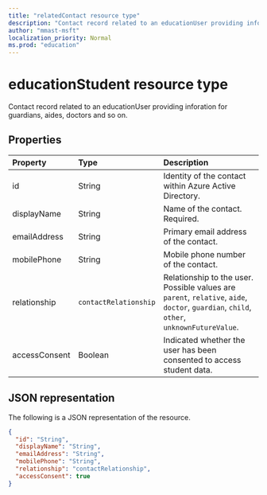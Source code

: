 ```yaml
---
title: "relatedContact resource type"
description: "Contact record related to an educationUser providing inforation for guardians, carers, doctors etc."
author: "mmast-msft"
localization_priority: Normal
ms.prod: "education"
---
```


# educationStudent resource type

Contact record related to an educationUser providing inforation for guardians, aides, doctors and so on.

## Properties
| Property	   | Type	|Description|
|:---------------|:--------|:----------|
|id|String|Identity of the contact within Azure Active Directory.|
|displayName|String|Name of the contact. Required.|
|emailAddress|String|Primary email address of the contact.|
|mobilePhone|String|Mobile phone number of the contact.|
|relationship|`contactRelationship`|Relationship to the user. Possible values are `parent`, `relative`, `aide`, `doctor`, `guardian`, `child`, `other`, `unknownFutureValue`.|
|accessConsent|Boolean|Indicated whether the user has been consented to access student data.|

## JSON representation

The following is a JSON representation of the resource.

<!-- {
  "blockType": "resource",
  "optionalProperties": [

  ],
  "@odata.type": "microsoft.graph.relatedContact"
}-->

```json
{
  "id": "String",
  "displayName": "String",
  "emailAddress": "String",
  "mobilePhone": "String",
  "relationship": "contactRelationship",
  "accessConsent": true
}
```

<!-- uuid: 720F9AB6-6E7A-4A66-8B0A-37A556FF99C5
2015-10-25 14:57:30 UTC -->
<!--
{
  "type": "#page.annotation",
  "description": "relatedContact resource",
  "keywords": "",
  "section": "documentation",
  "tocPath": "",
  "suppressions": [
  ]
}
-->
